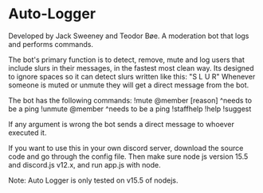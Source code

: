 # Auto-Logger
Developed by Jack Sweeney and Teodor Bøe. A moderation bot that logs and performs commands.

The bot's primary function is to detect, remove, mute and log users that include slurs in their messages, in the fastest most clean way.
Its designed to ignore spaces so it can detect slurs written like this: "S  L U   R"
Whenever someone is muted or unmute they will get a direct message from the bot.

The bot has the following commands:
!mute @member [reason]
      ^needs to be a ping
!unmute @member
        ^needs to be a ping
!staffhelp
!help
!suggest

If any argument is wrong the bot sends a direct message to whoever executed it.

If you want to use this in your own discord server, download the source code and go through the config file.
Then make sure node js version 15.5 and discord.js v12.x, and run app.js with node.

Note: Auto Logger is only tested on v15.5 of nodejs.
